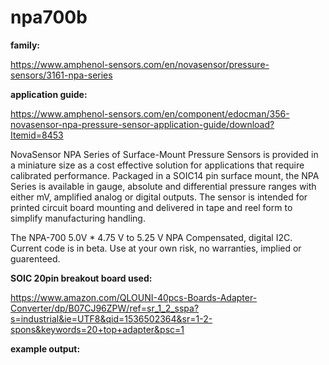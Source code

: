 # npa700b
**family:** 

https://www.amphenol-sensors.com/en/novasensor/pressure-sensors/3161-npa-series

**application guide:**

https://www.amphenol-sensors.com/en/component/edocman/356-novasensor-npa-pressure-sensor-application-guide/download?Itemid=8453

NovaSensor NPA Series of Surface-Mount Pressure Sensors is provided in a miniature size as a cost effective solution for applications that require calibrated performance. Packaged in a SOIC14 pin surface mount, the NPA Series is available in gauge, absolute and differential pressure ranges with either mV, amplified analog or digital outputs. The sensor is intended for printed circuit board mounting and delivered in tape and reel form to simplify manufacturing handling. 

The NPA-700	5.0V *	4.75 V to 5.25 V	NPA Compensated, digital I2C.
Current code is in beta. Use at your own risk, no warranties, implied or guarenteed.

**SOIC 20pin breakout board used:** 

https://www.amazon.com/QLOUNI-40pcs-Boards-Adapter-Converter/dp/B07CJ96ZPW/ref=sr_1_2_sspa?s=industrial&ie=UTF8&qid=1536502364&sr=1-2-spons&keywords=20+top+adapter&psc=1

**example output:**
